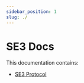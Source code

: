 ```yaml
---
sidebar_position: 1
slug: ./
---
```


# SE3 Docs

This documentation contains:

- [SE3 Protocol](./Protocol/)